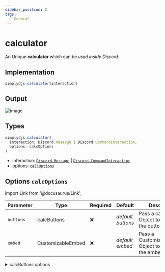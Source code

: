 ```yaml
---
sidebar_position: 2
tags:
  - General
---
```


# calculator

An Unique **calculator** which can be *used inside Discord*

## Implementation

```js
simplydjs.calculator(interaction)
```

## Output

![image](https://user-images.githubusercontent.com/71836991/166237804-7c93a186-a957-49e6-8591-5e83a4892ff7.png)

## Types
```ts
simplydjs.calculator(
  interaction: Discord.Message | Discord.CommandInteraction,
  options: calcOptions
)
```

- interaction: [`Discord.Message`](https://discord.js.org/#/docs/discord.js/stable/class/Message) | [`Discord.CommandInteraction`](https://discord.js.org/#/docs/discord.js/stable/class/CommandInteraction)
- options: [`calcOptions`](#options-calcoptions)

## Options `calcOptions`

import Link from '@docusaurus/Link';

| Parameter | Type | Required | Default    | Description |
| --------- | ----- | -------- | -------- | ---------- |
| `buttons` | <Link to="#calcbuttons">calcButtons</Link> | ❌        | _default buttons_  | Pass a calcButtons Object to customize the button  |
| `embed` | <Link to="/docs/typedef/CustomizableEmbed">CustomizableEmbed</Link>         | ❌        | _default embed_  | Pass a CustomizableEmbed Object to customize the embed  |


<details style={{border: '0px solid'}}>
  <summary>calcButtons options</summary>

## `calcButtons`

| Parameter      | Type                                                                                                                       | Description                                   |
| ------------ | -------------------------------------------------------------------------------------------------------------------------- | ---------------------------------------------------- |
| `numbers`        | <Link to="https://discord.js.org/#/docs/discord.js/stable/typedef/MessageButtonStyle">MessageButtonStyle</Link> |  Pass a Button Style of the buttons which contains numbers   |
| `symbols`       | <Link to="https://discord.js.org/#/docs/discord.js/stable/typedef/MessageButtonStyle">MessageButtonStyle</Link> |  Pass a Button Style of the buttons which contains special characters (or) expressions   |
| `delete`       | <Link to="https://discord.js.org/#/docs/discord.js/stable/typedef/MessageButtonStyle">MessageButtonStyle</Link> |  Pass a Button Style of the buttons which deletes the calculator  |

</details>